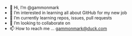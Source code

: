 - 👋 Hi, I’m @gammonmark
- 👀 I’m interested in learning all about GitHub for my new job
- 🌱 I’m currently learning repos, issues, pull requests
- 💞️ I’m looking to collaborate on 
- 📫 How to reach me ... gammonmark@duck.com

<!---
gammonmark/gammonmark is a ✨ special ✨ repository because its `README.md` (this file) appears on your GitHub profile.
You can click the Preview link to take a look at your changes.
--->
